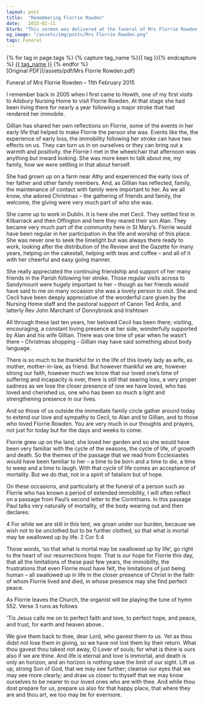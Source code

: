 ```yaml
---
layout: post
title:  "Remembering Florrie Rowden"
date:   2015-02-11
blurb: "This sermon was delivered at the funeral of Mrs Florrie Rowden on 11th February 2015. It reflects on Florrie's life, her warmth and positivity despite personal challenges, and her deep connection to her family and community. The sermon also offers comfort and hope to those mourning her loss, drawing on biblical passages to affirm the resurrection hope."
og_image: "/assets/img/posts/Mrs Florrie Rowden.png"
tags: Funeral
---    
```

<div class="tag-pills">
  {% for tag in page.tags %}
    {% capture tag_name %}{{ tag }}{% endcapture %}
    <a href="{{ site.baseurl }}/tag/{{ tag_name | slugify }}" class="tag-pill">{{ tag_name }}</a>
  {% endfor %}
</div>
[Original PDF](/assets/pdf/Mrs Florrie Rowden.pdf)

Funeral of Mrs Florrie Rowden – 11th February 2015

I remember back in 2005 when I first came to Howth, one of my first visits to Ailsbury Nursing Home to visit Florrie Rowden. At that stage she had been living there for nearly a year following a major stroke that had rendered her immobile.

Gillian has shared her own reflections on Florrie, some of the events in her early life that helped to make Florrie the person she was. Events like the, the experience of early loss, the immobility following her stroke can have two effects on us. They can turn us in on ourselves or they can bring out a warmth and positivity. the Florrie I met in the wheelchair that afternoon was anything but inward looking. She was more keen to talk about me, my family, how we were settling in that about herself.

She had grown up on a farm near Athy and experienced the early loss of her father and other family members. And, as Gillian has reflected, family, the maintenance of contact with family were important to her. As we all know, she adored Christmas – the gathering of friends and family, the welcome, the giving were very much part of who she was.

She came up to work in Dublin. It is here she met Cecil. They settled first in Kilbarrack and then Offington and here they reared their son Alan. They became very much part of the community here in St Mary’s. Florrie would have been regular in her participation in the life and worship of this place. She was never one to seek the limelight but was always there ready to work, looking after the distribution of the Review and the Gazette for many years, helping on the cakestall, helping with teas and coffee – and all of it with her cheerful and easy going manner.

She really appreciated the continuing friendship and support of her many friends in the Parish following her stroke. Those regular visits across to Sandymount were hugely important to her – though as her friends would have said to me on many occasion she was a lovely person to visit. She and Cecil have been deeply appreciative of the wonderful care given by the Nursing Home staff and the pastoral support of Canon Ted Ardis, and latterly Rev John Marchant of Donnybrook and Irishtown

All through these last ten years, her beloved Cecil has been there; visiting, encouraging, a constant loving presence at her side, wonderfully supported by Alan and his wife Gillian. There was one time of year when he wasn’t there – Christmas shopping - Gillian may have said something about body language.

There is so much to be thankful for in the life of this lovely lady as wife, as mother, mother-in-law, as friend. But however thankful we are, however strong our faith, however much we know that our loved one’s time of suffering and incapacity is over, there is still that searing loss, a very proper sadness as we lose the closer presence of one we have loved, who has loved and cherished us, one who has been so much a light and strengthening presence in our lives.

And so those of us outside the immediate family circle gather around today to extend our love and sympathy to Cecil, to Alan and to Gillian, and to those who loved Florrie Rowden. You are very much in our thoughts and prayers, not just for today but for the days and weeks to come.

Florrie grew up on the land, she loved her garden and so she would have been very familiar with the cycle of the seasons, the cycle of life, of growth and death. So the themes of the passage that we read from Ecclesiastes would have been familiar to her – a time to be born and a time to die, a time to weep and a time to laugh. With that cycle of life comes an acceptance of mortality. But we do that, not in a spirit of fatalism but of hope.

On these occasions, and particularly at the funeral of a person such as Florrie who has known a period of extended immobility, I will often reflect on a passage from Paul’s second letter to the Corinthians. In this passage Paul talks very naturally of mortality, of the body wearing out and then declares:

4 For while we are still in this tent, we groan under our burden, because we wish not to be unclothed but to be further clothed, so that what is mortal may be swallowed up by life. 2 Cor 5:4

Those words, ‘so that what is mortal may be swallowed up by life’, go right to the heart of our resurrections hope. That is our hope for Florrie this day, that all the limitations of these past few years, the immobility, the frustrations that even Florrie must have felt, the limitations of just being human – all swallowed up in life in the closer presence of Christ in the faith of whom Florrie lived and died, in whose presence may she find perfect peace.

As Florrie leaves the Church, the organist will be playing the tune of hymn 552. Verse 3 runs as follows

'Tis Jesus calls me on
to perfect faith and love,
to perfect hope, and peace, and trust,
for earth and heaven above..

We give them back to thee, dear Lord, who gavest them to us. Yet as thou didst not lose them in giving, so we have not lost them by their return. What thou gavest thou takest not away, O Lover of souls; for what is thine is ours also if we are thine. And life is eternal and love is immortal, and death is only an horizon, and an horizon is nothing save the limit of our sight. Lift us up, strong Son of God, that we may see further; cleanse our eyes that we may see more clearly; and draw us closer to thyself that we may know ourselves to be nearer to our loved ones who are with thee. And while thou dost prepare for us, prepare us also for that happy place, that where they are and thou art, we too may be for evermore.
